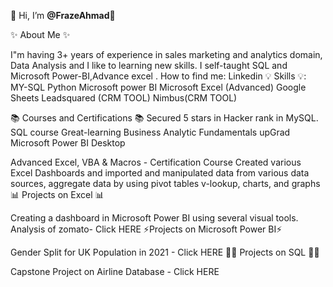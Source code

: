 👋 Hi, I’m **@FrazeAhmad**👋

✨ About Me ✨

I"m having 3+ years of experience in sales marketing and analytics domain, Data Analysis and I like to learning new skills.
I self-taught SQL and Microsoft Power-BI,Advance excel .
How to find me: Linkedin
💡 Skills 💡:
MY-SQL
Python
Microsoft power BI
Microsoft Excel (Advanced)
Google Sheets
Leadsquared (CRM TOOL)
Nimbus(CRM TOOL)

📚 Courses and Certifications 📚
Secured 5 stars in Hacker rank in MySQL.
SQL course Great-learning
Business Analytic Fundamentals upGrad   
Microsoft Power BI Desktop    

Advanced Excel, VBA & Macros - Certification Course 
Created various Excel Dashboards and imported and manipulated data from various data sources, aggregate data by using pivot tables
v-lookup, charts, and graphs 
📊 Projects on Excel 📊

Creating a dashboard in Microsoft Power BI using several visual tools.
Analysis of zomato- Click HERE
⚡Projects on Microsoft Power BI⚡

Gender Split for UK Population in 2021 - Click HERE
👩‍💻 Projects on SQL 👩‍💻

Capstone Project on Airline Database - Click HERE
